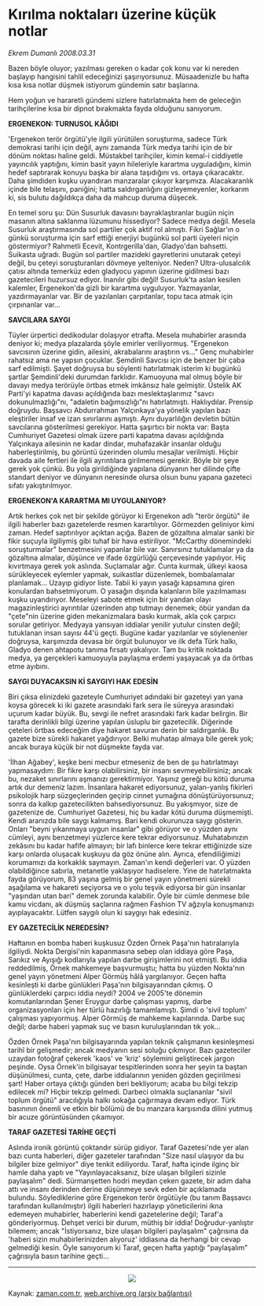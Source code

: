 # Kırılma noktaları üzerine küçük notlar

*Ekrem Dumanlı 2008.03.31*

<tr><td class="metin" colspan="2" style="padding-top: 20px; padding-left: 5px; padding-right: 10px;">Bazen böyle oluyor; yazılması gereken o kadar çok konu var ki nereden başlayıp hangisini tahlil edeceğinizi şaşırıyorsunuz. Müsaadenizle bu hafta kısa kısa notlar düşmek istiyorum gündemin satır başlarına.</td></tr><tr><td class="metin" colspan="2" style="padding-top: 20px; padding-left: 5px; padding-right: 10px;"><p>Hem yoğun ve hararetli gündemi sizlere hatırlatmakta hem de geleceğin tarihçilerine kısa bir dipnot bırakmakta fayda olduğunu sanıyorum. 
<b><p>ERGENEKON: TURNUSOL KÂĞIDI</p></b>
<p>'Ergenekon terör örgütü'yle ilgili yürütülen soruşturma, sadece Türk demokrasi tarihi için değil, aynı zamanda Türk medya tarihi için de bir dönüm noktası haline geldi. Müstakbel tarihçiler, kimin kemal-i ciddiyetle yayıncılık yaptığını, kimin basit yayın hileleriyle karartma uyguladığını, kimin hedef saptırarak konuyu başka bir alana taşıdığını vs. ortaya çıkaracaktır. Daha şimdiden kuşku uyandıran manzaralar çıkıyor karşımıza. Alacakaranlık içinde bile telaşını, paniğini; hatta saldırganlığını gizleyemeyenler, korkarım ki, sis bulutu dağıldıkça daha da mahcup duruma düşecek.
<p> En temel soru şu: Dün Susurluk davasını bayraklaştıranlar bugün niçin masanın altına saklanma lüzumunu hissediyor? Sadece medya değil. Mesela Susurluk araştırmasında sol partiler çok aktif rol almıştı. Fikri Sağlar'ın o günkü soruşturma için sarf ettiği enerjiyi bugünkü sol parti üyeleri niçin göstermiyor? Rahmetli Ecevit, Kontrgerilla'dan, Gladyo'dan bahsetti. Suikasta uğradı. Bugün sol partiler mazideki gayretlerini unutarak çeteyi değil, bu çeteyi soruşturanları dövmeye yelteniyor. Neden? Ultra-ulusalcılık çatısı altında temerküz eden gladyocu yapının üzerine gidilmesi bazı gazetecileri huzursuz ediyor. İnanılır gibi değil! Susurluk'ta aslan kesilen kalemler, Ergenekon'da gizli bir karartma uyguluyor. Yazmayanlar, yazdırmayanlar var. Bir de yazılanları çarpıtanlar, topu taca atmak için çırpınanlar var... 
<b><p>SAVCILARA SAYGI</p></b>
<p>Tüyler ürpertici dedikodular dolaşıyor etrafta. Mesela muhabirler arasında deniyor ki; medya plazalarda şöyle emirler veriliyormuş. "Ergenekon savcısının üzerine gidin, ailesini, akrabalarını araştırın vs..." Genç muhabirler rahatsız ama ne yapsın çocuklar. Şemdinli Savcısı için de benzer bir çaba sarf edilmişti. Şayet doğruysa bu söylenti hatırlatmak isterim ki bugünkü şartlar Şemdinli'deki durumdan farklıdır. Kamuoyuna mal olmuş böyle bir davayı medya terörüyle örtbas etmek imkânsız hale gelmiştir. Üstelik AK Parti'yi kapatma davası açıldığında bazı meslektaşlarımız "savcı dokunulmazlığı"nı, "adaletin bağımsızlığı"nı hatırlatmıştı. Haklıydılar. Prensip doğruydu. Başsavcı Abdurrahman Yalçınkaya'ya yönelik yapılan bazı eleştiriler insaf ve izan sınırlarını aşmıştı. Aynı duyarlılığın devletin bütün savcılarına gösterilmesi gerekiyor. Hatta şaşırtıcı bir nokta var: Başta Cumhuriyet Gazetesi olmak üzere parti kapatma davası açıldığında Yalçınkaya ailesinin ne kadar dindar, muhafazakâr insanlar olduğu haberleştirilmiş, bu görüntü üzerinden olumlu mesajlar verilmişti. Hiçbir davada aile fertleri ile ilgili ayrıntılara girilmemesi gerekir. Böyle bir şeye gerek yok çünkü. Bu yola girildiğinde yapılana dünyanın her dilinde çifte standart deniyor ve dünyanın neresinde olursa olsun bunu yapana gazeteci sıfatı yakıştırılmıyor.
<b><p>ERGENEKON'A KARARTMA MI UYGULANIYOR?</p></b>
<p>Artık herkes çok net bir şekilde görüyor ki Ergenekon adlı "terör örgütü" ile ilgili haberler bazı gazetelerde resmen karartılıyor. Görmezden geliniyor kimi zaman. Hedef saptırılıyor açıktan açığa. Bazen de gözaltına almalar sanki bir fikir suçuyla ilgiliymiş gibi tuhaf bir hava estiriliyor. "McCarthy dönemindeki soruşturmalar" benzetmesini yapanlar bile var. Sanırsınız tutuklamalar ya da gözaltına almalar, düşünce ve ifade özgürlüğü çerçevesinde yapılıyor. Hiç kıvırtmaya gerek yok aslında. Suçlamalar ağır. Cunta kurmak, ülkeyi kaosa sürükleyecek eylemler yapmak, suikastlar düzenlemek, bombalamalar planlamak... Uzayıp gidiyor liste. Tabii ki yayın yasağı kapsamına giren konulardan bahsetmiyorum. O yasağın dışında kalanların bile yazılmaması kuşku uyandırıyor. Meseleyi sabote etmek için bir yandan olayı magazinleştirici ayrıntılar üzerinden atıp tutmayı denemek; öbür yandan da "çete"nin üzerine giden mekanizmalara baskı kurmak, akla çok çarpıcı sorular getiriyor. Medyaya yansıyan iddialar yenilir yutulur cinsten değil; tutuklanan insan sayısı 44'ü geçti. Bugüne kadar yazılanlar ve söylenenler doğruysa, karşımızda devasa bir örgüt bulunuyor ve ilk defa Türk halkı, Gladyo denen ahtapotu tanıma fırsatı yakalıyor. Tam bu kritik noktada medya, ya gerçekleri kamuoyuyla paylaşma erdemi yaşayacak ya da örtbas etme ayıbını. 
<b><p>SAYGI DUYACAKSIN Kİ SAYGIYI HAK EDESİN</p></b>
<p>Biri çıksa elinizdeki gazeteyle Cumhuriyet adındaki bir gazeteyi yan yana koysa görecek ki iki gazete arasındaki fark sera ile süreyya arasındaki uçurum kadar büyük. Bu, sevgi ile nefret arasındaki fark kadar belirgin. Bir tarafta derinlikli bilgi üzerine yapılan üsluplu bir gazetecilik. Diğerinde çeteleri örtbas edeceğim diye hakaret savuran derin bir saldırganlık. Bu gazete bize sürekli hakaret yağdırıyor. Belki muhatap almaya bile gerek yok; ancak buraya küçük bir not düşmekte fayda var. 
<p> 'İlhan Ağabey', keşke beni mecbur etmeseniz de ben de şu hatırlatmayı yapmasaydım: Bir fikre karşı olabilirsiniz, bir insanı sevmeyebilirsiniz; ancak bu, nezaket sınırlarını aşmanızı gerektirmiyor. Yaşınız gereği bu kötü duruma artık dur demeniz lazım. İnsanlara hakaret ediyorsunuz, yalan-yanlış fikirleri psikolojik harp süzgeçlerinden geçirip cinnet yumağına dönüştürüyorsunuz; sonra da kalkıp gazetecilikten bahsediyorsunuz. Bu yakışmıyor, size de gazetenize de. Cumhuriyet Gazetesi, hiç bu kadar kötü duruma düşmemişti. Kendi aranızda bile saygı kalmamış. Bari kendi okurunuza saygı gösterin. Onları "beyni yıkanmaya uygun insanlar" gibi görüyor ve o yüzden aynı cümleyi, aynı benzetmeyi yüzlerce kere tekrar ediyorsunuz. Muhatabınızın zekâsını bu kadar hafife almayın; bir lafı binlerce kere tekrar ettiğinizde size karşı onlarda oluşacak kuşkuyu da göz önüne alın. Ayrıca, efendiliğimizi korumamızı da korkaklık saymayın. Zaman'ın kendi değerleri var. O yüzden olabildiğince sabırla, metanetle yaklaşıyor hadiselere. Yine de hatırlatmakta fayda görüyorum, 83 yaşına gelmiş bir genel yayın yönetmeni sürekli aşağılama ve hakareti seçiyorsa ve o yolu teşvik ediyorsa bir gün insanlar "yaşından utan bari" demek zorunda kalabilir. Öyle bir cümle denmese bile kamu vicdanı, ak düşmüş saçlarına rağmen Fashion TV ağzıyla konuşmanızı ayıplayacaktır. Lütfen saygılı olun ki saygıyı hak edesiniz. 
<b><p>EY GAZETECİLİK NEREDESİN?</p></b>
<p>Haftanın en bomba haberi kuşkusuz Özden Örnek Paşa'nın hatıralarıyla ilgiliydi. Nokta Dergisi'nin kapanmasına sebep olan iddiaya göre Paşa, Sarıkız ve Ayışığı kodlarıyla yapılan darbe girişimlerini not etmişti. Bu iddia reddedilmiş, Örnek mahkemeye başvurmuştu; hatta bu yüzden Nokta'nın genel yayın yönetmeni Alper Görmüş hâlâ yargılanıyor. Geçen hafta kesinleşti ki darbe günlükleri Paşa'nın bilgisayarından çıkmış. O günlüklerdeki çarpıcı iddia neydi? 2004 ve 2005'te dönemin komutanlarından Şener Eruygur darbe çalışması yapmış, darbe organizasyonları için her türlü hazırlığı tamamlamıştı. Şimdi o 'sivil toplum' çalışması yapıyormuş. Alper Görmüş de mahkeme kapılarında. Darbe suç değil; darbe haberi yapmak suç ve basın kuruluşlarından tık yok...
<p> Özden Örnek Paşa'nın bilgisayarında yapılan teknik çalışmanın kesinleşmesi tarihî bir gelişmedir; ancak medyanın sesi soluğu çıkmıyor. Bazı gazeteciler uzaydan fotoğraf çekerek 'kaos' ve 'kriz' söylemini geliştirecek jargon peşinde. Oysa Örnek'in bilgisayar tespitlerinden sonra her şeyin ta baştan düşünülmesi, cunta, çete, darbe iddialarının yeniden gözden geçirilmesi şart! Haber ortaya çıktığı günden beri bekliyorum; acaba bu bilgi tekzip edilecek mi? Hiçbir tekzip gelmedi. Darbeci olmakla suçlananlar "sivil toplum örgütü" aracılığıyla halkı sokağa çağırmaya devam ediyor. Türk basınının önemli ve etkin bir bölümü de bu manzara karşısında dilini yutmuş bir acuze görüntüsünden çıkamıyor.
<b><p>TARAF GAZETESİ TARİHE GEÇTİ</p></b>
<p>Aslında ironik görüntü çoktandır sürüp gidiyor. Taraf Gazetesi'nde yer alan bazı cunta haberleri, diğer gazeteler tarafından "Size nasıl ulaşıyor da bu bilgiler bize gelmiyor" diye tenkit ediliyordu. Taraf, hafta içinde ilginç bir hamle daha yaptı ve "Yayınlayacaksanız, bize ulaşan bilgileri sizinle paylaşalım" dedi. Sürmanşetten hodri meydan çeken gazete, bir adım daha attı ve insanı derinden derine düşünmeye sevk eden bir açıklamada bulundu. Söylediklerine göre Ergenekon terör örgütüyle (bu tanım Başsavcı tarafından kullanılmıştır) ilgili haberleri hazırlayıp yöneticilerini ikna edemeyen muhabirler, haberlerini kendi gazetelerine değil; Taraf'a gönderiyormuş. Dehşet verici bir durum, müthiş bir iddia! Doğrudur-yanlıştır bilemem; ancak "İstiyorsanız, bize ulaşan bilgileri paylaşalım" çağrısına da 'haberi sizin muhabirlerinizden alıyoruz' iddiasına da herhangi bir cevap gelmediği kesin. Öyle sanıyorum ki Taraf, geçen hafta yaptığı "paylaşalım" çağrısıyla basın tarihine geçti...
<hr/>
<p align="center"><img border="0" src="http://web.archive.org/web/20080612114918im_/http://medya.zaman.com.tr/2008/03/31/tiraj.gif"/>
<br/></p></p></p></p></p></p></p></p></p></p></p></td></tr>

Kaynak: [zaman.com.tr](http://zaman.com.tr/yazar.do?yazino=671324), [web.archive.org (arşiv bağlantısı)](http://web.archive.org/web/20080612114918/http://zaman.com.tr:80/yazar.do?yazino=671324)
